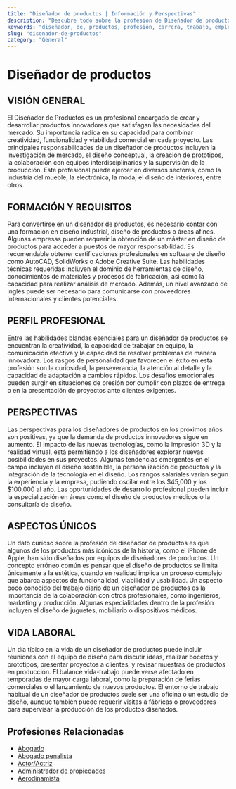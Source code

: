 ```yaml
---
title: "Diseñador de productos | Información y Perspectivas"
description: "Descubre todo sobre la profesión de Diseñador de productos, incluyendo responsabilidades, requisitos y oportunidades."
keywords: "diseñador, de, productos, profesión, carrera, trabajo, empleo"
slug: "disenador-de-productos"
category: "General"
---
```


# Diseñador de productos

## VISIÓN GENERAL

El Diseñador de Productos es un profesional encargado de crear y desarrollar productos innovadores que satisfagan las necesidades del mercado. Su importancia radica en su capacidad para combinar creatividad, funcionalidad y viabilidad comercial en cada proyecto. Las principales responsabilidades de un diseñador de productos incluyen la investigación de mercado, el diseño conceptual, la creación de prototipos, la colaboración con equipos interdisciplinarios y la supervisión de la producción. Este profesional puede ejercer en diversos sectores, como la industria del mueble, la electrónica, la moda, el diseño de interiores, entre otros.

## FORMACIÓN Y REQUISITOS

Para convertirse en un diseñador de productos, es necesario contar con una formación en diseño industrial, diseño de productos o áreas afines. Algunas empresas pueden requerir la obtención de un máster en diseño de productos para acceder a puestos de mayor responsabilidad. Es recomendable obtener certificaciones profesionales en software de diseño como AutoCAD, SolidWorks o Adobe Creative Suite. Las habilidades técnicas requeridas incluyen el dominio de herramientas de diseño, conocimientos de materiales y procesos de fabricación, así como la capacidad para realizar análisis de mercado. Además, un nivel avanzado de inglés puede ser necesario para comunicarse con proveedores internacionales y clientes potenciales.

## PERFIL PROFESIONAL

Entre las habilidades blandas esenciales para un diseñador de productos se encuentran la creatividad, la capacidad de trabajar en equipo, la comunicación efectiva y la capacidad de resolver problemas de manera innovadora. Los rasgos de personalidad que favorecen el éxito en esta profesión son la curiosidad, la perseverancia, la atención al detalle y la capacidad de adaptación a cambios rápidos. Los desafíos emocionales pueden surgir en situaciones de presión por cumplir con plazos de entrega o en la presentación de proyectos ante clientes exigentes.

## PERSPECTIVAS

Las perspectivas para los diseñadores de productos en los próximos años son positivas, ya que la demanda de productos innovadores sigue en aumento. El impacto de las nuevas tecnologías, como la impresión 3D y la realidad virtual, está permitiendo a los diseñadores explorar nuevas posibilidades en sus proyectos. Algunas tendencias emergentes en el campo incluyen el diseño sostenible, la personalización de productos y la integración de la tecnología en el diseño. Los rangos salariales varían según la experiencia y la empresa, pudiendo oscilar entre los $45,000 y los $100,000 al año. Las oportunidades de desarrollo profesional pueden incluir la especialización en áreas como el diseño de productos médicos o la consultoría de diseño.

## ASPECTOS ÚNICOS

Un dato curioso sobre la profesión de diseñador de productos es que algunos de los productos más icónicos de la historia, como el iPhone de Apple, han sido diseñados por equipos de diseñadores de productos. Un concepto erróneo común es pensar que el diseño de productos se limita únicamente a la estética, cuando en realidad implica un proceso complejo que abarca aspectos de funcionalidad, viabilidad y usabilidad. Un aspecto poco conocido del trabajo diario de un diseñador de productos es la importancia de la colaboración con otros profesionales, como ingenieros, marketing y producción. Algunas especialidades dentro de la profesión incluyen el diseño de juguetes, mobiliario o dispositivos médicos.

## VIDA LABORAL

Un día típico en la vida de un diseñador de productos puede incluir reuniones con el equipo de diseño para discutir ideas, realizar bocetos y prototipos, presentar proyectos a clientes, y revisar muestras de productos en producción. El balance vida-trabajo puede verse afectado en temporadas de mayor carga laboral, como la preparación de ferias comerciales o el lanzamiento de nuevos productos. El entorno de trabajo habitual de un diseñador de productos suele ser una oficina o un estudio de diseño, aunque también puede requerir visitas a fábricas o proveedores para supervisar la producción de los productos diseñados.
## Profesiones Relacionadas

- [Abogado](/profesiones/abogado/)
- [Abogado penalista](/profesiones/abogado-penalista/)
- [Actor/Actriz](/profesiones/actor-actriz/)
- [Administrador de propiedades](/profesiones/administrador-de-propiedades/)
- [Aerodinamista](/profesiones/aerodinamista/)

